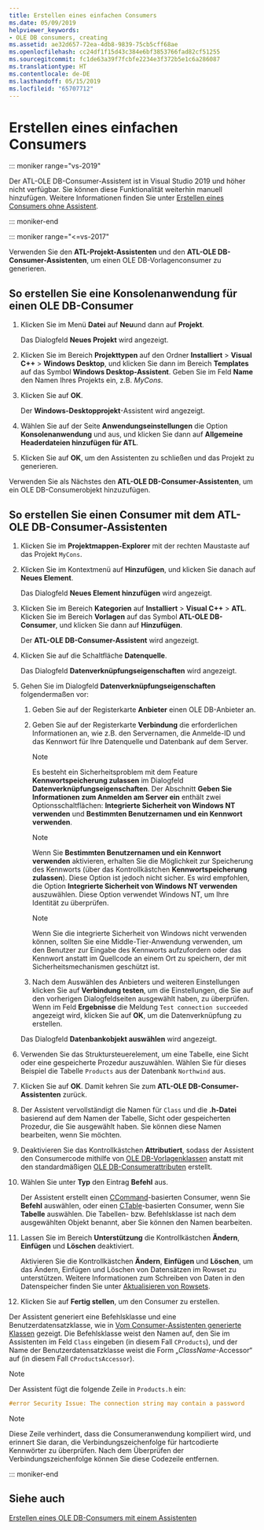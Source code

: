 ```yaml
---
title: Erstellen eines einfachen Consumers
ms.date: 05/09/2019
helpviewer_keywords:
- OLE DB consumers, creating
ms.assetid: ae32d657-72ea-4db8-9839-75cb5cff68ae
ms.openlocfilehash: cc24df1f15d43c384e6bf3853766fad82cf51255
ms.sourcegitcommit: fc1de63a39f7fcbfe2234e3f372b5e1c6a286087
ms.translationtype: HT
ms.contentlocale: de-DE
ms.lasthandoff: 05/15/2019
ms.locfileid: "65707712"
---
```

# <a name="creating-a-simple-consumer"></a>Erstellen eines einfachen Consumers

::: moniker range="vs-2019"

Der ATL-OLE DB-Consumer-Assistent ist in Visual Studio 2019 und höher nicht verfügbar. Sie können diese Funktionalität weiterhin manuell hinzufügen. Weitere Informationen finden Sie unter [Erstellen eines Consumers ohne Assistent](creating-a-consumer-without-using-a-wizard.md).

::: moniker-end

::: moniker range="<=vs-2017"

Verwenden Sie den **ATL-Projekt-Assistenten** und den **ATL-OLE DB-Consumer-Assistenten**, um einen OLE DB-Vorlagenconsumer zu generieren.

## <a name="to-create-a-console-application-for-an-ole-db-consumer"></a>So erstellen Sie eine Konsolenanwendung für einen OLE DB-Consumer

1. Klicken Sie im Menü **Datei** auf **Neu**und dann auf **Projekt**.

   Das Dialogfeld **Neues Projekt** wird angezeigt.

1. Klicken Sie im Bereich **Projekttypen** auf den Ordner **Installiert** > **Visual C++**  > **Windows Desktop**, und klicken Sie dann im Bereich **Templates** auf das Symbol **Windows Desktop-Assistent**. Geben Sie im Feld **Name** den Namen Ihres Projekts ein, z.B. *MyCons*.

1. Klicken Sie auf **OK**.

   Der **Windows-Desktopprojekt**-Assistent wird angezeigt.

1. Wählen Sie auf der Seite **Anwendungseinstellungen** die Option **Konsolenanwendung** und aus, und klicken Sie dann auf **Allgemeine Headerdateien hinzufügen für ATL**.

1. Klicken Sie auf **OK**, um den Assistenten zu schließen und das Projekt zu generieren.

Verwenden Sie als Nächstes den **ATL-OLE DB-Consumer-Assistenten**, um ein OLE DB-Consumerobjekt hinzuzufügen.

## <a name="to-create-a-consumer-with-the-atl-ole-db-consumer-wizard"></a>So erstellen Sie einen Consumer mit dem ATL-OLE DB-Consumer-Assistenten

1. Klicken Sie im **Projektmappen-Explorer** mit der rechten Maustaste auf das Projekt `MyCons`.

1. Klicken Sie im Kontextmenü auf **Hinzufügen**, und klicken Sie danach auf **Neues Element**.

   Das Dialogfeld **Neues Element hinzufügen** wird angezeigt.

1. Klicken Sie im Bereich **Kategorien** auf **Installiert** > **Visual C++** > **ATL**. Klicken Sie im Bereich **Vorlagen** auf das Symbol **ATL-OLE DB-Consumer**, und klicken Sie dann auf **Hinzufügen**.

   Der **ATL-OLE DB-Consumer-Assistent** wird angezeigt.

1. Klicken Sie auf die Schaltfläche **Datenquelle**.

   Das Dialogfeld **Datenverknüpfungseigenschaften** wird angezeigt.

1. Gehen Sie im Dialogfeld **Datenverknüpfungseigenschaften** folgendermaßen vor:

   1. Geben Sie auf der Registerkarte **Anbieter** einen OLE DB-Anbieter an.

   1. Geben Sie auf der Registerkarte **Verbindung** die erforderlichen Informationen an, wie z.B. den Servernamen, die Anmelde-ID und das Kennwort für Ihre Datenquelle und Datenbank auf dem Server.

      > [!NOTE]
      > Es besteht ein Sicherheitsproblem mit dem Feature **Kennwortspeicherung zulassen** im Dialogfeld **Datenverknüpfungseigenschaften**. Der Abschnitt **Geben Sie Informationen zum Anmelden am Server ein** enthält zwei Optionsschaltflächen: **Integrierte Sicherheit von Windows NT verwenden** und **Bestimmten Benutzernamen und ein Kennwort verwenden**.

      > [!NOTE]
      > Wenn Sie **Bestimmten Benutzernamen und ein Kennwort verwenden** aktivieren, erhalten Sie die Möglichkeit zur Speicherung des Kennworts (über das Kontrollkästchen **Kennwortspeicherung zulassen**). Diese Option ist jedoch nicht sicher. Es wird empfohlen, die Option **Integrierte Sicherheit von Windows NT verwenden** auszuwählen. Diese Option verwendet Windows NT, um Ihre Identität zu überprüfen.

      > [!NOTE]
      > Wenn Sie die integrierte Sicherheit von Windows nicht verwenden können, sollten Sie eine Middle-Tier-Anwendung verwenden, um den Benutzer zur Eingabe des Kennworts aufzufordern oder das Kennwort anstatt im Quellcode an einem Ort zu speichern, der mit Sicherheitsmechanismen geschützt ist.

   1. Nach dem Auswählen des Anbieters und weiteren Einstellungen klicken Sie auf **Verbindung testen**, um die Einstellungen, die Sie auf den vorherigen Dialogfeldseiten ausgewählt haben, zu überprüfen. Wenn im Feld **Ergebnisse** die Meldung `Test connection succeeded` angezeigt wird, klicken Sie auf **OK**, um die Datenverknüpfung zu erstellen.

   Das Dialogfeld **Datenbankobjekt auswählen** wird angezeigt.

1. Verwenden Sie das Struktursteuerelement, um eine Tabelle, eine Sicht oder eine gespeicherte Prozedur auszuwählen. Wählen Sie für dieses Beispiel die Tabelle `Products` aus der Datenbank `Northwind` aus.

1. Klicken Sie auf **OK**. Damit kehren Sie zum **ATL-OLE DB-Consumer-Assistenten** zurück.

1. Der Assistent vervollständigt die Namen für `Class` und die **.h-Datei** basierend auf dem Namen der Tabelle, Sicht oder gespeicherten Prozedur, die Sie ausgewählt haben. Sie können diese Namen bearbeiten, wenn Sie möchten.

1. Deaktivieren Sie das Kontrollkästchen **Attributiert**, sodass der Assistent den Consumercode mithilfe von [OLE DB-Vorlagenklassen](../../data/oledb/ole-db-consumer-templates-reference.md) anstatt mit den standardmäßigen [OLE DB-Consumerattributen](../../windows/ole-db-consumer-attributes.md) erstellt.

1. Wählen Sie unter **Typ** den Eintrag **Befehl** aus.

   Der Assistent erstellt einen [CCommand](../../data/oledb/ccommand-class.md)-basierten Consumer, wenn Sie **Befehl** auswählen, oder einen [CTable](../../data/oledb/ctable-class.md)-basierten Consumer, wenn Sie **Tabelle** auswählen. Die Tabellen- bzw. Befehlsklasse ist nach dem ausgewählten Objekt benannt, aber Sie können den Namen bearbeiten.

1. Lassen Sie im Bereich **Unterstützung** die Kontrollkästchen **Ändern**, **Einfügen** und **Löschen** deaktiviert.

   Aktivieren Sie die Kontrollkästchen **Ändern**, **Einfügen** und **Löschen**, um das Ändern, Einfügen und Löschen von Datensätzen im Rowset zu unterstützen. Weitere Informationen zum Schreiben von Daten in den Datenspeicher finden Sie unter [Aktualisieren von Rowsets](../../data/oledb/updating-rowsets.md).

1. Klicken Sie auf **Fertig stellen**, um den Consumer zu erstellen.

Der Assistent generiert eine Befehlsklasse und eine Benutzerdatensatzklasse, wie in [Vom Consumer-Assistenten generierte Klassen](../../data/oledb/consumer-wizard-generated-classes.md) gezeigt. Die Befehlsklasse weist den Namen auf, den Sie im Assistenten im Feld `Class` eingeben (in diesem Fall `CProducts`), und der Name der Benutzerdatensatzklasse weist die Form „*ClassName*-Accessor“ auf (in diesem Fall `CProductsAccessor`).

> [!NOTE]
> Der Assistent fügt die folgende Zeile in `Products.h` ein:

```cpp
#error Security Issue: The connection string may contain a password
```

> [!NOTE]
> Diese Zeile verhindert, dass die Consumeranwendung kompiliert wird, und erinnert Sie daran, die Verbindungszeichenfolge für hartcodierte Kennwörter zu überprüfen. Nach dem Überprüfen der Verbindungszeichenfolge können Sie diese Codezeile entfernen.

::: moniker-end

## <a name="see-also"></a>Siehe auch

[Erstellen eines OLE DB-Consumers mit einem Assistenten](../../data/oledb/creating-an-ole-db-consumer-using-a-wizard.md)
